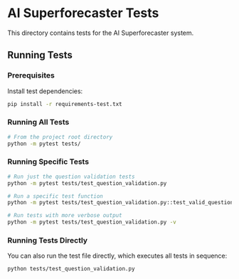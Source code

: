 # AI Superforecaster Tests

This directory contains tests for the AI Superforecaster system.

## Running Tests

### Prerequisites

Install test dependencies:

```bash
pip install -r requirements-test.txt
```

### Running All Tests

```bash
# From the project root directory
python -m pytest tests/
```

### Running Specific Tests

```bash
# Run just the question validation tests
python -m pytest tests/test_question_validation.py

# Run a specific test function
python -m pytest tests/test_question_validation.py::test_valid_questions

# Run tests with more verbose output
python -m pytest tests/test_question_validation.py -v
```

### Running Tests Directly

You can also run the test file directly, which executes all tests in sequence:

```bash
python tests/test_question_validation.py
``` 